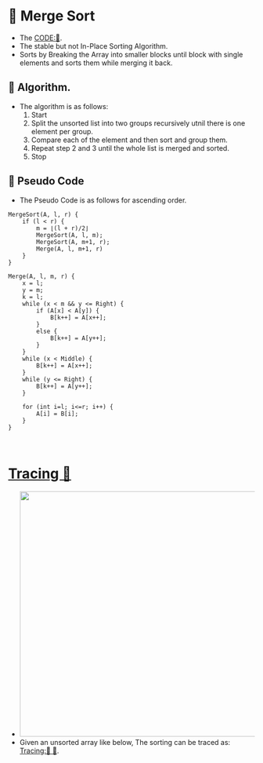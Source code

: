# 🔄 Merge Sort
- The [CODE:📑](../../Data_Structures/Sorting_Algorithms.c#L128).
- The stable but not In-Place Sorting Algorithm.
- Sorts by Breaking the Array into smaller blocks until block with single elements and sorts them while merging it back.

## 🔢 Algorithm.
- The algorithm is as follows:
    1. Start
    2. Split the unsorted list into two groups recursively utnil there is one element per group.
    3. Compare each of the element and then sort and group them.
    4. Repeat step 2 and 3 until the whole list is merged and sorted.
    5. Stop

## 📝 Pseudo Code
- The Pseudo Code is as follows for ascending order. 
```
MergeSort(A, l, r) {
    if (l < r) {
        m = ⌊(l + r)/2⌋
        MergeSort(A, l, m);
        MergeSort(A, m+1, r);
        Merge(A, l, m+1, r)
    }
}

Merge(A, l, m, r) {
    x = l; 
    y = m;
    k = l;
    while (x < m && y <= Right) {
        if (A[x] < A[y]) {
            B[k++] = A[x++];
        }
        else {
            B[k++] = A[y++];
        }
    }
    while (x < Middle) {
        B[k++] = A[x++];
    }
    while (y <= Right) {
        B[k++] = A[y++];
    }

    for (int i=l; i<=r; i++) {
        A[i] = B[i];
    }
}
```

&nbsp;
# [Tracing 🚧](./MergeSortTracing.md)
- <img src="../Resources/MergeSort/MergeSortPass00Step00.svg" width=500px>
- Given an unsorted array like below, The sorting can be traced as: [Tracing:🧭 🚧](./MergeSortTracing.md).
